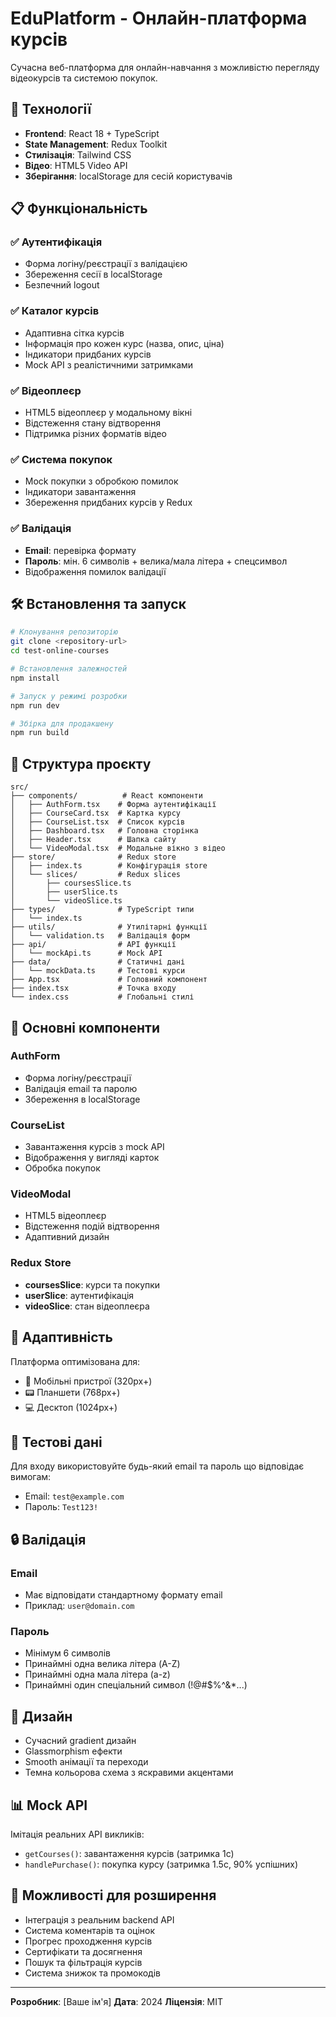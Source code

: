# EduPlatform - Онлайн-платформа курсів

Сучасна веб-платформа для онлайн-навчання з можливістю перегляду відеокурсів та системою покупок.

## 🚀 Технології

- **Frontend**: React 18 + TypeScript
- **State Management**: Redux Toolkit
- **Стилізація**: Tailwind CSS
- **Відео**: HTML5 Video API
- **Зберігання**: localStorage для сесій користувачів

## 📋 Функціональність

### ✅ Аутентифікація
- Форма логіну/реєстрації з валідацією
- Збереження сесії в localStorage
- Безпечний logout

### ✅ Каталог курсів
- Адаптивна сітка курсів
- Інформація про кожен курс (назва, опис, ціна)
- Індикатори придбаних курсів
- Mock API з реалістичними затримками

### ✅ Відеоплеєр
- HTML5 відеоплеєр у модальному вікні
- Відстеження стану відтворення
- Підтримка різних форматів відео

### ✅ Система покупок
- Mock покупки з обробкою помилок
- Індикатори завантаження
- Збереження придбаних курсів у Redux

### ✅ Валідація
- **Email**: перевірка формату
- **Пароль**: мін. 6 символів + велика/мала літера + спецсимвол
- Відображення помилок валідації

## 🛠 Встановлення та запуск

```bash
# Клонування репозиторію
git clone <repository-url>
cd test-online-courses

# Встановлення залежностей
npm install

# Запуск у режимі розробки
npm run dev

# Збірка для продакшену
npm run build
```

## 📁 Структура проєкту

```
src/
├── components/          # React компоненти
│   ├── AuthForm.tsx    # Форма аутентифікації
│   ├── CourseCard.tsx  # Картка курсу
│   ├── CourseList.tsx  # Список курсів
│   ├── Dashboard.tsx   # Головна сторінка
│   ├── Header.tsx      # Шапка сайту
│   └── VideoModal.tsx  # Модальне вікно з відео
├── store/              # Redux store
│   ├── index.ts        # Конфігурація store
│   └── slices/         # Redux slices
│       ├── coursesSlice.ts
│       ├── userSlice.ts
│       └── videoSlice.ts
├── types/              # TypeScript типи
│   └── index.ts
├── utils/              # Утилітарні функції
│   └── validation.ts   # Валідація форм
├── api/                # API функції
│   └── mockApi.ts      # Mock API
├── data/               # Статичні дані
│   └── mockData.ts     # Тестові курси
├── App.tsx             # Головний компонент
├── index.tsx           # Точка входу
└── index.css           # Глобальні стилі
```

## 🎯 Основні компоненти

### AuthForm
- Форма логіну/реєстрації
- Валідація email та паролю
- Збереження в localStorage

### CourseList
- Завантаження курсів з mock API
- Відображення у вигляді карток
- Обробка покупок

### VideoModal
- HTML5 відеоплеєр
- Відстеження подій відтворення
- Адаптивний дизайн

### Redux Store
- **coursesSlice**: курси та покупки
- **userSlice**: аутентифікація
- **videoSlice**: стан відеоплеєра

## 📱 Адаптивність

Платформа оптимізована для:
- 📱 Мобільні пристрої (320px+)
- 📟 Планшети (768px+) 
- 💻 Десктоп (1024px+)

## 🧪 Тестові дані

Для входу використовуйте будь-який email та пароль що відповідає вимогам:
- Email: `test@example.com`
- Пароль: `Test123!`

## 🔒 Валідація

### Email
- Має відповідати стандартному формату email
- Приклад: `user@domain.com`

### Пароль
- Мінімум 6 символів
- Принаймні одна велика літера (A-Z)
- Принаймні одна мала літера (a-z)
- Принаймні один спеціальний символ (!@#$%^&*...)

## 🎨 Дизайн

- Сучасний gradient дизайн
- Glassmorphism ефекти
- Smooth анімації та переходи
- Темна кольорова схема з яскравими акцентами

## 📊 Mock API

Імітація реальних API викликів:
- `getCourses()`: завантаження курсів (затримка 1с)
- `handlePurchase()`: покупка курсу (затримка 1.5с, 90% успішних)

## 🔮 Можливості для розширення

- Інтеграція з реальним backend API
- Система коментарів та оцінок
- Прогрес проходження курсів
- Сертифікати та досягнення
- Пошук та фільтрація курсів
- Система знижок та промокодів

---

**Розробник**: [Ваше ім'я]
**Дата**: 2024
**Ліцензія**: MIT